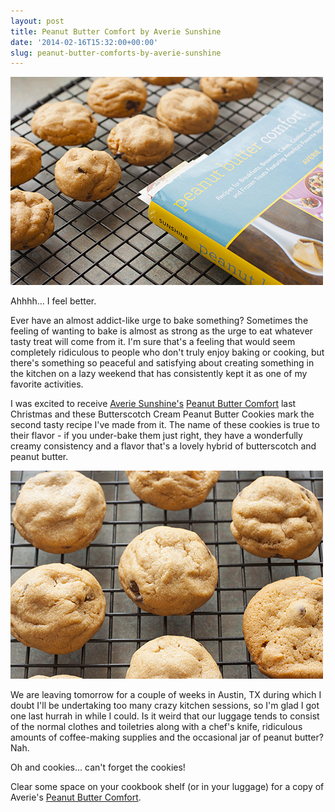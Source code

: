 ```yaml
---
layout: post
title: Peanut Butter Comfort by Averie Sunshine
date: '2014-02-16T15:32:00+00:00'
slug: peanut-butter-comforts-by-averie-sunshine
---
```

<a href="/images/uploads/2014/02/IMG_8997_sm.jpg"><img src="/images/uploads/2014/02/IMG_8997_sm.jpg" alt="IMG_8997_sm" width="500" height="333" class="alignnone size-full wp-image-3029" /></a>

Ahhhh... I feel better.

Ever have an almost addict-like urge to bake something? Sometimes the feeling of wanting to bake is almost as strong as the urge to eat whatever tasty treat will come from it. I'm sure that's a feeling that would seem completely ridiculous to people who don't truly enjoy baking or cooking, but there's something so peaceful and satisfying about creating something in the kitchen on a lazy weekend that has consistently kept it as one of my favorite activities.

I was excited to receive <a href="http://www.averiecooks.com/about">Averie Sunshine's</a> <a href="http://www.amazon.com/Peanut-Butter-Comfort-Breakfasts-Featuring/dp/1620876213">Peanut Butter Comfort</a> last Christmas and these Butterscotch Cream Peanut Butter Cookies mark the second tasty recipe I've made from it. The name of these cookies is true to their flavor - if you under-bake them just right, they have a wonderfully creamy consistency and a flavor that's a lovely hybrid of butterscotch and peanut butter.

<a href="/images/uploads/2014/02/IMG_8996_sm.jpg"><img src="/images/uploads/2014/02/IMG_8996_sm.jpg" alt="IMG_8996_sm" width="500" height="333" class="alignnone size-full wp-image-3028" /></a>

We are leaving tomorrow for a couple of weeks in Austin, TX during which I doubt I'll be undertaking too many crazy kitchen sessions, so I'm glad I got one last hurrah in while I could. Is it weird that our luggage tends to consist of the normal clothes and toiletries along with a chef's knife, ridiculous amounts of coffee-making supplies and the occasional jar of peanut butter? Nah.

Oh and cookies... can't forget the cookies!

Clear some space on your cookbook shelf (or in your luggage) for a copy of Averie's <a href="http://www.amazon.com/Peanut-Butter-Comfort-Breakfasts-Featuring/dp/1620876213">Peanut Butter Comfort</a>.
